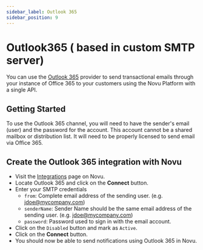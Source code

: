 ```yaml
---
sidebar_label: Outlook 365
sidebar_position: 9
---
```


# Outlook365 ( based in custom SMTP server)

You can use the [Outlook 365](https://office.com) provider to send transactional emails through your instance of Office 365 to your customers using the Novu Platform with a single API.

## Getting Started

To use the Outlook 365 channel, you will need to have the sender's email (user) and the password for the account. This account cannot be a shared mailbox or distribution list. It will need to be properly licensed to send email via Office 365.

## Create the Outlook 365 integration with Novu

- Visit the [Integrations](https://web.novu.co/integrations) page on Novu.
- Locate Outlook 365 and click on the **Connect** button.
- Enter your SMTP credentials
  - `from`: Complete email address of the sending user. (e.g. jdoe@mycompany.com)
  - `senderName`: Sender Name should be the same email address of the sending user. (e.g. jdoe@mycompany.com)
  - `password`: Password used to sign in with the email account.
- Click on the `Disabled` button and mark as `Active`.
- Click on the **Connect** button.
- You should now be able to send notifications using Outlook 365 in Novu.
